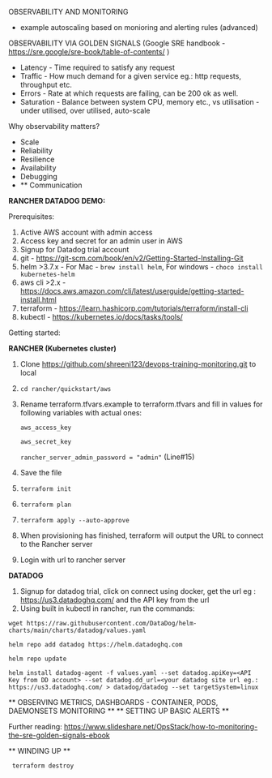 OBSERVABILITY AND MONITORING 
- example autoscaling based on monioring and alerting rules (advanced)

OBSERVABILITY VIA GOLDEN SIGNALS (Google SRE handbook - https://sre.google/sre-book/table-of-contents/ )
- Latency - Time required to satisfy any request
- Traffic - How much demand for a given service eg.: http requests, throughput etc.
- Errors - Rate at which requests are failing, can be 200 ok as well.
- Saturation - Balance between system CPU, memory etc., vs utilisation - under utilised, over utilised, auto-scale

Why observability matters?
- Scale
- Reliability
- Resilience
- Availability
- Debugging
- ** Communication



**RANCHER DATADOG DEMO:**

Prerequisites:
1. Active AWS account with admin access
2. Access key and secret for an admin user in AWS
3. Signup for Datadog trial account
4. git - https://git-scm.com/book/en/v2/Getting-Started-Installing-Git
5. helm >3.7.x - For Mac - `brew install helm`, For windows - `choco install kubernetes-helm`
6. aws cli >2.x - https://docs.aws.amazon.com/cli/latest/userguide/getting-started-install.html
7. terraform - https://learn.hashicorp.com/tutorials/terraform/install-cli
8. kubectl - https://kubernetes.io/docs/tasks/tools/

Getting started:

**RANCHER (Kubernetes cluster)**

1. Clone https://github.com/shreeni123/devops-training-monitoring.git to local
2. `cd rancher/quickstart/aws`
3. Rename terraform.tfvars.example to terraform.tfvars and fill in values for following variables with actual ones:

    `aws_access_key`
    
    `aws_secret_key`
    
    `rancher_server_admin_password = "admin"` (Line#15)

4. Save the file
5. `terraform init`
6. `terraform plan`
7. `terraform apply --auto-approve`
8. When provisioning has finished, terraform will output the URL to connect to the Rancher server
9. Login with url to rancher server

**DATADOG**
1. Signup for datadog trial, click on connect using docker, get the url eg : https://us3.datadoghq.com/ and the API key from the url
2. Using built in kubectl in rancher, run the commands:

`wget https://raw.githubusercontent.com/DataDog/helm-charts/main/charts/datadog/values.yaml`

`helm repo add datadog https://helm.datadoghq.com`

`helm repo update`

`helm install datadog-agent -f values.yaml --set datadog.apiKey=<API Key from DD account> --set datadog.dd_url=<your datadog site url eg.: https://us3.datadoghq.com/ > datadog/datadog --set targetSystem=linux`


** OBSERVING METRICS, DASHBOARDS - CONTAINER, PODS, DAEMONSETS MONITORING **
** SETTING UP BASIC ALERTS **

Further reading:
https://www.slideshare.net/OpsStack/how-to-monitoring-the-sre-golden-signals-ebook

** WINDING UP **


` terraform destroy`





